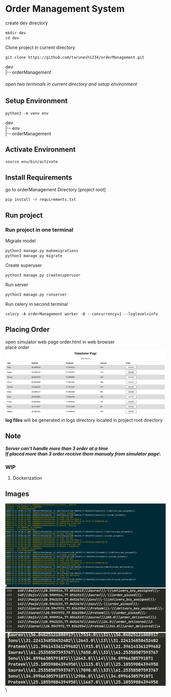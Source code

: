 # Order Management System

create dev directory
```
mkdir dev
cd dev
```
Clone project in current directory
```
git clone https://github.com/tarunesh1234/orderManagement.git
```

dev\
|-- orderManagement


###### open two terminals in current directory and setup environment
## Setup Environment

```
python3 -m venv env
```
dev\
|-- env\
|-- orderManagement

## Activate Environment

```
source env/bin/activate
```
## Install Requirements
go to orderManagement Directory [project root]
```
pip install -r requirements.txt
```
## Run project

### Run project in one terminal

Migrate model
```
python3 manage.py makemigrations
python3 manage.py migrate
``` 
Create superuser
```
python3 manage.py createsuperuser
```
Run server
```
python3 manage.py runserver
```

Run celery in second terminal

```
celery -A orderManagement worker -B --concurrency=1 --loglevel=info
```


## Placing Order
open simulator web page order.html in web browser\
place order\
![This is simulator web page.](/images/simulatorWebpage.png "simulator webpage.")
**log files** will be generated in logs directory  located in project root directory


## Note
***Server can't handle more than 3 order at a time\
If placed more than 3 order receive them manualy from simulator page***\
### WIP
1. Dockerization

## Images
![This is celerey screen.](/images/celery.png "celerey screen.")\
![This is first log file.](/images/firstlog.png "first log file.")\
![This is second log file](/images/secondlog.png "second log file.")\

